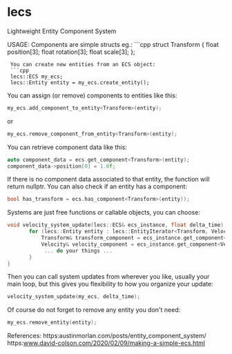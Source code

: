 # lecs
Lightweight Entity Component System


 USAGE:
 Components are simple structs eg.:
	```cpp
	struct Transform {
		float position[3];
		float rotation[3];
		float scale[3];
	};
```
 You can create new entities from an ECS object:
 ```cpp
 lecs::ECS my_ecs;
 lecs::Entity entity = my_ecs.create_entity();
```
 You can assign (or remove) components to entities like this:
 ```cpp
 my_ecs.add_component_to_entity<Transform>(entity);
 ```
 or
 ```cpp
 my_ecs.remove_component_from_entity<Transform>(entity);
```

 You can retrieve component data like this:
 ```cpp
 auto component_data = ecs.get_component<Transform>(entity);
 component_data->position[0] = 1.0f;
 ```
 If there is no component data associated to that entity, the function will return nullptr.
 You can also check if an entity has a component:
 ```cpp
 bool has_transform = ecs.has_component<Transform>(entity));
```
 Systems are just free functions or callable objects, you can choose:
 ```cpp
 void velocity_system_update(lecs::ECS& ecs_instance, float delta_time) {
		for (lecs::Entity entity : lecs::EntityIterator<Transform, Velocity>(ecs_instance)) {
			Transform& transform_component = ecs_instance.get_component<Transform>(entity);
			Velocity& velocity_component = ecs_instance.get_component<Velocity>(entity);
			 ... do your things ...
		}
 }
```
 Then you can call system updates from wherever you like, usually your main loop, but this gives you flexibility to how you organize your update:
 ```cpp 
 velocity_system_update(my_ecs, delta_time);
```
 Of course do not forget to remove any entity you don't need:
 ```cpp
 my_ecs.remove_entity(entity);
```
 References:
 https:austinmorlan.com/posts/entity_component_system/
 https:www.david-colson.com/2020/02/09/making-a-simple-ecs.html

